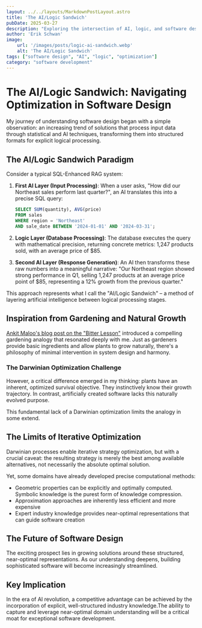 ```yaml
---
layout: ../../layouts/MarkdownPostLayout.astro
title: 'The AI/Logic Sandwich'
pubDate: 2025-03-27
description: "Exploring the intersection of AI, logic, and software design, this blog post examines how explicit knowledge and structured approaches can be leveraged in the AI revolution."
author: 'Erik Schwan'
image:
    url: '/images/posts/logic-ai-sandwich.webp'
    alt: 'The AI/Logic Sandwich'
tags: ["software design", "AI", "logic", "optimization"]
category: "software development"
---
```


# The AI/Logic Sandwich: Navigating Optimization in Software Design

My journey of understanding software design began with a simple observation: an increasing trend of solutions that process input data through statistical and AI techniques, transforming them into structured formats for explicit logical processing.

## The AI/Logic Sandwich Paradigm

Consider a typical SQL-Enhanced RAG system:

1. **First AI Layer (Input Processing)**:
   When a user asks, "How did our Northeast sales perform last quarter?", an AI translates this into a precise SQL query:
     ```sql
     SELECT SUM(quantity), AVG(price)
     FROM sales 
     WHERE region = 'Northeast' 
     AND sale_date BETWEEN '2024-01-01' AND '2024-03-31';
     ```

2. **Logic Layer (Database Processing)**:
   The database executes the query with mathematical precision, returning concrete metrics: 1,247 products sold, with an average price of $85.

3. **Second AI Layer (Response Generation)**:
   An AI then transforms these raw numbers into a meaningful narrative: "Our Northeast region showed strong performance in Q1, selling 1,247 products at an average price point of $85, representing a 12% growth from the previous quarter."

This approach represents what I call the "AI/Logic Sandwich" – a method of layering artificial intelligence between logical processing stages.

## Inspiration from Gardening and Natural Growth

[Ankit Maloo's blog post on the "Bitter Lesson"](https://ankitmaloo.com/bitter-lesson/) introduced a compelling gardening analogy that resonated deeply with me. Just as gardeners provide basic ingredients and allow plants to grow naturally, there's a philosophy of minimal intervention in system design and harmony.

### The Darwinian Optimization Challenge

However, a critical difference emerged in my thinking: plants have an inherent, optimized survival objective. They instinctively know their growth trajectory. In contrast, artificially created software lacks this naturally evolved purpose.

This fundamental lack of a Darwinian optimization limits the analogy in some extend.

## The Limits of Iterative Optimization

Darwinian processes enable iterative strategy optimization, but with a crucial caveat: the resulting strategy is merely the best among available alternatives, not necessarily the absolute optimal solution.

Yet, some domains have already developed precise computational methods:

- Geometric properties can be explicitly and optimally computed. Symbolic knowledge is the purest form of knowledge compression.
- Approximation approaches are inherently less efficient and more expensive
- Expert industry knowledge provides near-optimal representations that can guide software creation



## The Future of Software Design

The exciting prospect lies in growing solutions around these structured, near-optimal representations. As our understanding deepens, building sophisticated software will become increasingly streamlined.

## Key Implication

In the era of AI revolution, a competitive advantage can be achieved by the incorporation of explicit, well-structured industry knowledge.The ability to capture and leverage near-optimal domain understanding will be a critical moat for exceptional software development.
